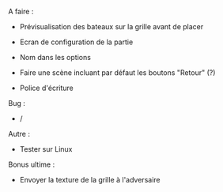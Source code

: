 A faire :
- Prévisualisation des bateaux sur la grille avant de placer
- Ecran de configuration de la partie
- Nom dans les options

- Faire une scène incluant par défaut les boutons "Retour" (?)
- Police d'écriture

Bug : 
- /

Autre :
- Tester sur Linux






Bonus ultime : 
- Envoyer la texture de la grille à l'adversaire